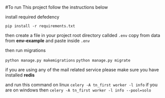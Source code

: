 #To run This project follow the instructions below

install required defedency

```
pip install -r requirements.txt
```

then create a file in your project root directory callded `.env`
copy from data from **env-example** and paste inside `.env`

then run migrations

`python manage.py makemigrations`
`python manage.py migrate`

if you are using any of the mail related service please make sure
you have installed **redis**

and run this command on linux
`celery -A tn_first worker -l info`
if you are on windows then
`celery -A tn_first worker -l info --pool=solo`
